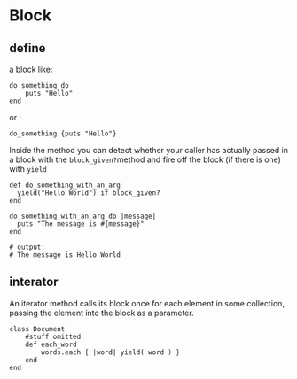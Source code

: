 # Block
## define
a block like:
```
do_something do
    puts "Hello"
end
```
or :
```
do_something {puts "Hello"}
```
Inside the method you can detect whether your caller has actually passed in a block with the `block_given?`method and fire off the block (if there is one) with `yield`
```
def do_something_with_an_arg
  yield("Hello World") if block_given?
end

do_something_with_an_arg do |message|
  puts "The message is #{message}"
end

# output:
# The message is Hello World
```
## interator
An iterator method calls its block once for each element in some collection, passing the element into the block as a parameter. 
```
class Document
    #stuff omitted
    def each_word
        words.each { |word| yield( word ) }
    end
end
```